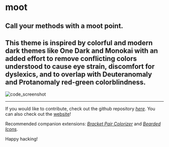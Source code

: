 # **moot**

## Call your methods with a moot point.
This theme is inspired by colorful and modern dark themes like One Dark and Monokai with an added effort to remove conflicting colors understood to cause eye strain, discomfort for dyslexics, and to overlap with Deuteranomaly and Protanomaly red-green colorblindness. 
---
![code_screenshot](https://github.com/tinkoh/moot/blob/main/images/moot_screenshot.png?raw=true)

---
If you would like to contribute, check out the github repository *[here](https://github.com/tinkoh/moot)*. You can also check out the [website](https://moottheme.netlify.app/)!

Recommended companion extensions: *[Bracket Pair Colorizer](https://marketplace.visualstudio.com/items?itemName=CoenraadS.bracket-pair-colorizer)* and *[Bearded Icons](https://marketplace.visualstudio.com/items?itemName=BeardedBear.beardedicons)*.

Happy hacking!
